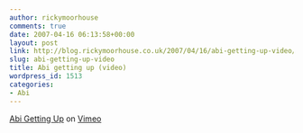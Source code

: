 ```yaml
---
author: rickymoorhouse
comments: true
date: 2007-04-16 06:13:58+00:00
layout: post
link: http://blog.rickymoorhouse.co.uk/2007/04/16/abi-getting-up-video/
slug: abi-getting-up-video
title: Abi getting up (video)
wordpress_id: 1513
categories:
- Abi
---
```




  


[Abi Getting Up](http://www.vimeo.com/clip:171006) on [Vimeo](http://www.vimeo.com/)
